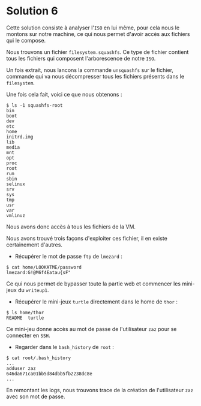 # Solution 6

Cette solution consiste à analyser l'`ISO` en lui même, pour cela nous le montons sur notre machine, ce qui nous permet d'avoir accès aux fichiers qui le compose.

Nous trouvons un fichier `filesystem.squashfs`. Ce type de fichier contient tous les fichiers qui composent l'arborescence de notre `ISO`.

Un fois extrait, nous lancons la commande `unsquashfs` sur le fichier, commande qui va nous décompresser tous les fichiers présents dans le `filesystem`.

Une fois cela fait, voici ce que nous obtenons :

```shell
$ ls -1 squashfs-root
bin
boot
dev
etc
home
initrd.img
lib
media
mnt
opt
proc
root
run
sbin
selinux
srv
sys
tmp
usr
var
vmlinuz
```

Nous avons donc accès à tous les fichiers de la VM.

Nous avons trouvé trois façons d'exploiter ces fichier, il en existe certainement d'autres.

- Récupérer le mot de passe `ftp` de `lmezard` :

```shell
$ cat home/LOOKATME/password
lmezard:G!@M6f4Eatau{sF"
```

Ce qui nous permet de bypasser toute la partie web et commencer les mini-jeux du `writeup1`.

- Récupérer le mini-jeux `turtle` directement dans le home de `thor` :

```shell
$ ls home/thor
README  turtle
```

Ce mini-jeu donne accès au mot de passe de l'utilisateur `zaz` pour se connecter en `SSH`.

- Regarder dans le `bash_history` de `root` :

```shell
$ cat root/.bash_history
...
adduser zaz
646da671ca01bb5d84dbb5fb2238dc8e
...
```

En remontant les logs, nous trouvons trace de la création de l'utilisateur `zaz` avec son mot de passe.
